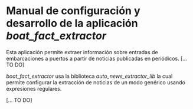 # Manual de configuración y desarrollo de la aplicación _boat_fact_extractor_
Esta aplicación permite extraer información sobre entradas de embarcaciones a puertos a partir de noticias publicadas en periódicos. [... TO DO]

_boat_fact_extractor_ usa la biblioteca _auto_news_extractor_lib_ la cual permite configurar la extracción de noticias de un modo genérico usando expresiones regulares.

[... TO DO]
